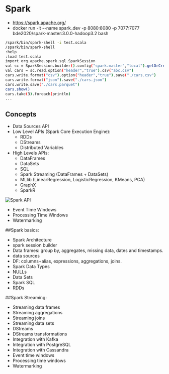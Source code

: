 # Spark
* https://spark.apache.org/
* docker run -it --name spark_dev -p 8080:8080 -p 7077:7077 bde2020/spark-master:3.0.0-hadoop3.2 bash
```sh
/spark/bin/spark-shell -i test.scala
/spark/bin/spark-shell
:help
:load test.scala
import org.apache.spark.sql.SparkSession
val sc = SparkSession.builder().config("spark.master","local").getOrCreate()
val cars = sc.read.option("header","true").csv("abc.csv")
cars.write.format("csv").option("header","true").save("./cars.csv")
cars.write.format("json").save("./cars.json")
cars.write.save("./cars.parquet")
cars.show()
cars.take(3).foreach(println)
...
```

## Concepts
* Data Sources API
* Low Level APIs (Spark Core Execution Engine):
  - RDDs
  - DStreams
  - Distributed Variables
* High Levels APIs:
  - DataFrames
  - DataSets
  - SQL
  - Spark Streaming (DataFrames + DataSets)
  - MLlib (LinearRegression, LogisticRegression, KMeans, PCA)
  - GraphX
  - SparkR

![Spark API](https://databricks.com/wp-content/uploads/2016/06/Apache-Spark-Components-Diagram.gif)

* Event Time Windows
* Processing Time Windows
* Watermarking



##Spark basics:
* Spark Architecture
* spark session builder
* Data frames: group by, aggregates, missing data, dates and timestamps.
* data sources
* DF: columns+alias, expressions, aggregations, joins.
* Spark Data Types
* NULLs
* Data Sets
* Spark SQL
* RDDs

##Spark Streaming:
* Streaming data frames
* Streaming aggregations
* Streaming joins
* Streaming data sets
* DStreams
* DStreams transformations
* Integration with Kafka
* Integration with PostgreSQL
* Integration with Cassandra
* Event time windows
* Processing time windows
* Watermarking



